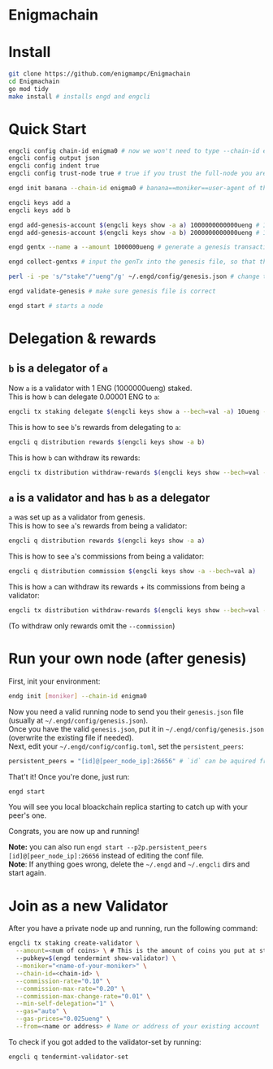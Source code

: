 # Enigmachain

# Install

```bash
git clone https://github.com/enigmampc/Enigmachain
cd Enigmachain
go mod tidy
make install # installs engd and engcli
```

# Quick Start

```bash
engcli config chain-id enigma0 # now we won't need to type --chain-id enigma0 every time
engcli config output json
engcli config indent true
engcli config trust-node true # true if you trust the full-node you are connecting to, false otherwise

engd init banana --chain-id enigma0 # banana==moniker==user-agent of this node

engcli keys add a
engcli keys add b

engd add-genesis-account $(engcli keys show -a a) 1000000000000ueng # 1 ENG == 10^6 uENG
engd add-genesis-account $(engcli keys show -a b) 2000000000000ueng # 1 ENG == 10^6 uENG

engd gentx --name a --amount 1000000ueng # generate a genesis transaction - this makes a a validator on genesis which stakes 1000000ueng (1 ENG)

engd collect-gentxs # input the genTx into the genesis file, so that the chain is aware of the validators

perl -i -pe 's/"stake"/"ueng"/g' ~/.engd/config/genesis.json # change the default staking denom from stake to ueng

engd validate-genesis # make sure genesis file is correct

engd start # starts a node
```

# Delegation & rewards

## `b` is a delegator of `a`

Now `a` is a validator with 1 ENG (1000000ueng) staked.  
This is how `b` can delegate 0.00001 ENG to `a`:

```bash
engcli tx staking delegate $(engcli keys show a --bech=val -a) 10ueng --from b
```

This is how to see `b`'s rewards from delegating to `a`:

```bash
engcli q distribution rewards $(engcli keys show -a b)
```

This is how `b` can withdraw its rewards:

```bash
engcli tx distribution withdraw-rewards $(engcli keys show --bech=val -a a) --from b
```

## `a` is a validator and has `b` as a delegator

`a` was set up as a validator from genesis.  
This is how to see `a`'s rewards from being a validator:

```bash
engcli q distribution rewards $(engcli keys show -a a)
```

This is how to see `a`'s commissions from being a validator:

```bash
engcli q distribution commission $(engcli keys show -a --bech=val a)
```

This is how `a` can withdraw its rewards + its commissions from being a validator:

```bash
engcli tx distribution withdraw-rewards $(engcli keys show --bech=val -a a) --from a --commission
```

(To withdraw only rewards omit the `--commission`)

# Run your own node (after genesis)

First, init your environment:

```bash
endg init [moniker] --chain-id enigma0
```

Now you need a valid running node to send you their `genesis.json` file (usually at `~/.engd/config/genesis.json`).  
Once you have the valid `genesis.json`, put it in `~/.engd/config/genesis.json` (overwrite the existing file if needed).  
Next, edit your `~/.engd/config/config.toml`, set the `persistent_peers`:

```bash
persistent_peers = "[id]@[peer_node_ip]:26656" # `id` can be aquired from your first peer by running `engcli status`
```

That't it! Once you're done, just run:

```bash
engd start
```

You will see you local bloackchain replica starting to catch up with your peer's one.

Congrats, you are now up and running!

**Note:** you can also run `engd start --p2p.persistent_peers [id]@[peer_node_ip]:26656` instead of editing the conf file.  
**Note**: If anything goes wrong, delete the `~/.engd` and `~/.engcli` dirs and start again.

# Join as a new Validator

After you have a private node up and running, run the following command:

```bash
engcli tx staking create-validator \
  --amount=<num of coins> \ # This is the amount of coins you put at stake. i.e. 100000ueng
  --pubkey=$(engd tendermint show-validator) \
  --moniker="<name-of-your-moniker>" \
  --chain-id=<chain-id> \
  --commission-rate="0.10" \
  --commission-max-rate="0.20" \
  --commission-max-change-rate="0.01" \
  --min-self-delegation="1" \
  --gas="auto" \
  --gas-prices="0.025ueng" \
  --from=<name or address> # Name or address of your existing account
```

To check if you got added to the validator-set by running:

```bash
engcli q tendermint-validator-set
```
